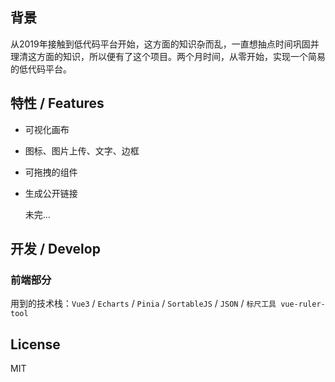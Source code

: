 ## 背景

从2019年接触到低代码平台开始，这方面的知识杂而乱，一直想抽点时间巩固并理清这方面的知识，所以便有了这个项目。两个月时间，从零开始，实现一个简易的低代码平台。

## 特性 / Features

+ 可视化画布

+ 图标、图片上传、文字、边框

+ 可拖拽的组件

+ 生成公开链接

  未完...

## 开发 / Develop

### 前端部分

用到的技术栈：`Vue3`  / `Echarts`  / `Pinia`  / `SortableJS` / `JSON` / `标尺工具 vue-ruler-tool`

## License

MIT
